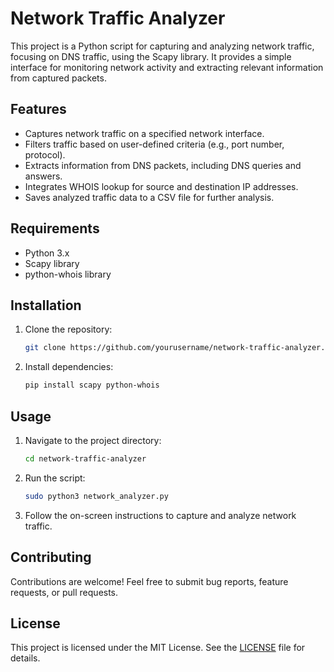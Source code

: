 # Network Traffic Analyzer

This project is a Python script for capturing and analyzing network traffic, focusing on DNS traffic, using the Scapy library. It provides a simple interface for monitoring network activity and extracting relevant information from captured packets.

## Features

- Captures network traffic on a specified network interface.
- Filters traffic based on user-defined criteria (e.g., port number, protocol).
- Extracts information from DNS packets, including DNS queries and answers.
- Integrates WHOIS lookup for source and destination IP addresses.
- Saves analyzed traffic data to a CSV file for further analysis.

## Requirements

- Python 3.x
- Scapy library
- python-whois library

## Installation

1. Clone the repository:

    ```sh
    git clone https://github.com/yourusername/network-traffic-analyzer.git
    ```

2. Install dependencies:

    ```sh
    pip install scapy python-whois
    ```

## Usage

1. Navigate to the project directory:

    ```sh
    cd network-traffic-analyzer
    ```

2. Run the script:

    ```sh
    sudo python3 network_analyzer.py
    ```

3. Follow the on-screen instructions to capture and analyze network traffic.

## Contributing

Contributions are welcome! Feel free to submit bug reports, feature requests, or pull requests.

## License

This project is licensed under the MIT License. See the [LICENSE](LICENSE) file for details.